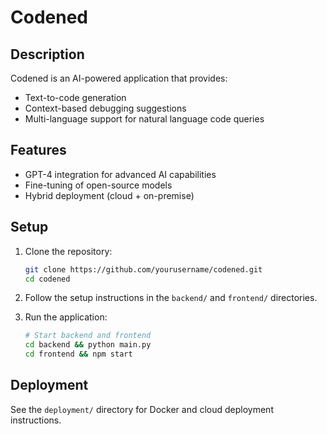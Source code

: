 # Codened

## Description
Codened is an AI-powered application that provides:
- Text-to-code generation
- Context-based debugging suggestions
- Multi-language support for natural language code queries

## Features
- GPT-4 integration for advanced AI capabilities
- Fine-tuning of open-source models
- Hybrid deployment (cloud + on-premise)

## Setup
1. Clone the repository:
   ```bash
   git clone https://github.com/yourusername/codened.git
   cd codened
   ```

2. Follow the setup instructions in the `backend/` and `frontend/` directories.

3. Run the application:
   ```bash
   # Start backend and frontend
   cd backend && python main.py
   cd frontend && npm start
   ```

## Deployment
See the `deployment/` directory for Docker and cloud deployment instructions.
